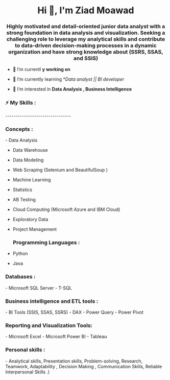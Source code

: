 <h1 align="center">Hi 👋, I'm Ziad Moawad</h1>
<h3 align="center">Highly motivated and detail-oriented junior data analyst with a strong foundation in data analysis and visualization. Seeking a challenging role to leverage my analytical skills and contribute to data-driven decision-making processes in a dynamic organization and have strong knowledge about (SSRS, SSAS, and SSIS)</h3>

- 🔭 I’m currentl **y working on**

- 🌱 I’m currently learning **Data analyst || BI developer*

- 👀 I’m interested in **Data Analysis ,  Business Intelligence**

 <h3 align="left">⚡ My Skills :</h3>
--------------------------------
<h3 align="left">Concepts :</h3>
- Data Analysis

- Data Warehouse

- Data Modeling

- Web Scraping (Selenium and BeautifulSoup )

- Machine Learning

- Statistics
 
- AB Testing

- Cloud Computing (Microsoft Azure and IBM Cloud)

- Exploratory Data

- Project Management
  <h3 align="left">Programming Languages :</h3>
- Python
- Java
<h3 align="left">Databases :</h3> 
- Microsoft SQL Server
- T-SQL
<h3 align="left">Business intelligence and ETL tools :</h3> 
- BI Tools (SSIS, SSAS, SSRS)
- DAX
- Power Query
- Power Pivot
<h3 align="left"> Reporting and Visualization Tools:</h3> 
- Microsoft Excel
- Microsoft Power BI
- Tableau
<h3 align="left">  Personal skills :</h3>
- Analytical skills, Presentation skills, Problem-solving, Research, Teamwork, Adaptability , Decision Making , Communication Skills, Reliable Interpersonal Skills .)
